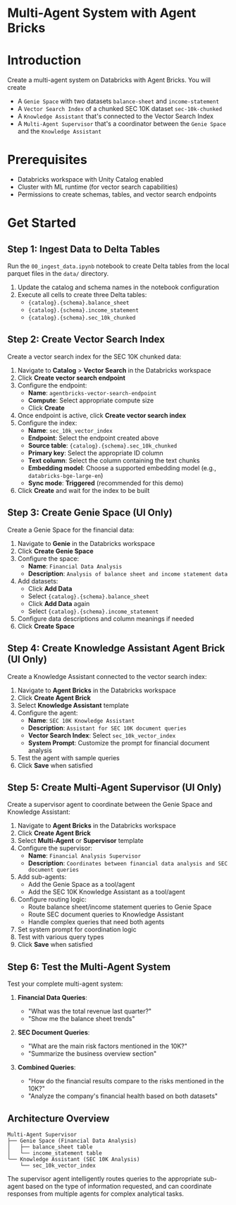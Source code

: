 # Multi-Agent System with Agent Bricks

# Introduction
Create a multi-agent system on Databricks with Agent Bricks. You will create
* A `Genie Space` with two datasets `balance-sheet` and `income-statement`
* A `Vector Search Index` of a chunked SEC 10K dataset `sec-10k-chunked`
* A `Knowledge Assistant` that's connected to the Vector Search Index
* A `Multi-Agent Supervisor` that's a coordinator between the `Genie Space` and the `Knowledge Assistant`

# Prerequisites
- Databricks workspace with Unity Catalog enabled
- Cluster with ML runtime (for vector search capabilities)
- Permissions to create schemas, tables, and vector search endpoints

# Get Started

## Step 1: Ingest Data to Delta Tables
Run the `00_ingest_data.ipynb` notebook to create Delta tables from the local parquet files in the `data/` directory.

1. Update the catalog and schema names in the notebook configuration
2. Execute all cells to create three Delta tables:
   - `{catalog}.{schema}.balance_sheet`
   - `{catalog}.{schema}.income_statement`
   - `{catalog}.{schema}.sec_10k_chunked`

## Step 2: Create Vector Search Index
Create a vector search index for the SEC 10K chunked data:

1. Navigate to **Catalog** > **Vector Search** in the Databricks workspace
2. Click **Create vector search endpoint**
3. Configure the endpoint:
   - **Name**: `agentbricks-vector-search-endpoint`
   - **Compute**: Select appropriate compute size
   - Click **Create**
4. Once endpoint is active, click **Create vector search index**
5. Configure the index:
   - **Name**: `sec_10k_vector_index`
   - **Endpoint**: Select the endpoint created above
   - **Source table**: `{catalog}.{schema}.sec_10k_chunked`
   - **Primary key**: Select the appropriate ID column
   - **Text column**: Select the column containing the text chunks
   - **Embedding model**: Choose a supported embedding model (e.g., `databricks-bge-large-en`)
   - **Sync mode**: **Triggered** (recommended for this demo)
6. Click **Create** and wait for the index to be built

## Step 3: Create Genie Space (UI Only)
Create a Genie Space for the financial data:

1. Navigate to **Genie** in the Databricks workspace
2. Click **Create Genie Space**
3. Configure the space:
   - **Name**: `Financial Data Analysis`
   - **Description**: `Analysis of balance sheet and income statement data`
4. Add datasets:
   - Click **Add Data**
   - Select `{catalog}.{schema}.balance_sheet`
   - Click **Add Data** again
   - Select `{catalog}.{schema}.income_statement`
5. Configure data descriptions and column meanings if needed
6. Click **Create Space**

## Step 4: Create Knowledge Assistant Agent Brick (UI Only)
Create a Knowledge Assistant connected to the vector search index:

1. Navigate to **Agent Bricks** in the Databricks workspace
2. Click **Create Agent Brick**
3. Select **Knowledge Assistant** template
4. Configure the agent:
   - **Name**: `SEC 10K Knowledge Assistant`
   - **Description**: `Assistant for SEC 10K document queries`
   - **Vector Search Index**: Select `sec_10k_vector_index`
   - **System Prompt**: Customize the prompt for financial document analysis
5. Test the agent with sample queries
6. Click **Save** when satisfied

## Step 5: Create Multi-Agent Supervisor (UI Only)
Create a supervisor agent to coordinate between the Genie Space and Knowledge Assistant:

1. Navigate to **Agent Bricks** in the Databricks workspace
2. Click **Create Agent Brick**
3. Select **Multi-Agent** or **Supervisor** template
4. Configure the supervisor:
   - **Name**: `Financial Analysis Supervisor`
   - **Description**: `Coordinates between financial data analysis and SEC document queries`
5. Add sub-agents:
   - Add the Genie Space as a tool/agent
   - Add the SEC 10K Knowledge Assistant as a tool/agent
6. Configure routing logic:
   - Route balance sheet/income statement queries to Genie Space
   - Route SEC document queries to Knowledge Assistant
   - Handle complex queries that need both agents
7. Set system prompt for coordination logic
8. Test with various query types
9. Click **Save** when satisfied

## Step 6: Test the Multi-Agent System
Test your complete multi-agent system:

1. **Financial Data Queries**: 
   - "What was the total revenue last quarter?"
   - "Show me the balance sheet trends"

2. **SEC Document Queries**:
   - "What are the main risk factors mentioned in the 10K?"
   - "Summarize the business overview section"

3. **Combined Queries**:
   - "How do the financial results compare to the risks mentioned in the 10K?"
   - "Analyze the company's financial health based on both datasets"

## Architecture Overview

```
Multi-Agent Supervisor
├── Genie Space (Financial Data Analysis)
│   ├── balance_sheet table
│   └── income_statement table
└── Knowledge Assistant (SEC 10K Analysis)
    └── sec_10k_vector_index
```

The supervisor agent intelligently routes queries to the appropriate sub-agent based on the type of information requested, and can coordinate responses from multiple agents for complex analytical tasks. 